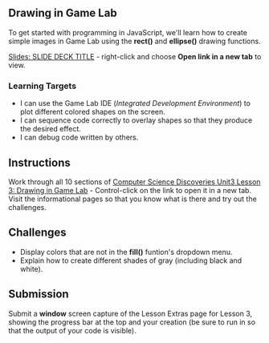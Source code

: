 [//]: # ( <p><iframe src="https://douglasurner.github.io/GDP1/units/1/assignments/U1.1-drawing-in-game-lab/" width="100%" height="666px"></iframe></p> )

## Drawing in Game Lab

[slides]: 
[template]: 

To get started with programming in JavaScript, we'll learn how to create simple images in Game Lab using the **rect()** and **ellipse()** drawing functions.

[Slides: SLIDE DECK TITLE][slides] - right-click and choose **Open link in a new tab** to view.

### Learning Targets

* I can use the Game Lab IDE (*Integrated Development Environment*) to plot different colored shapes on the screen.
* I can sequence code correctly to overlay shapes so that they produce the desired effect.
* I can debug code written by others.

## Instructions

Work through all 10 sections of [Computer Science Discoveries Unit3 Lesson 3: Drawing in Game Lab](https://studio.code.org/s/csd3-2018/stage/3/puzzle/1) - Control-click on the link to open it in a new tab. Visit the informational pages so that you know what is there and try out the challenges.

## Challenges

* Display colors that are not in the **fill()** funtion's dropdown menu.
* Explain how to create different shades of gray (including black and white).

## Submission

Submit a **window** screen capture of the Lesson Extras page for Lesson 3, showing the progress bar at the top and your creation (be sure to run in so that the output of your code is visible).
